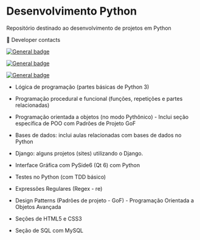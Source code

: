 # Desenvolvimento Python
Repositório destinado ao desenvolvimento de projetos em Python

:iphone: Developer contacts

[![General badge](https://img.shields.io/badge/LinkedIn-0077B5?style=for-the-badge&logo=linkedin&logoColor=white<SUBJECT>-<STATUS>-<COLOR>.svg)](https://www.linkedin.com/in/cvs1987)

[![General badge](https://img.shields.io/badge/GitHub-100000?style=for-the-badge&logo=github&logoColor=white<SUBJECT>-<STATUS>-<COLOR>.svg)](https://github.com/cvs2010)

[![General badge](https://img.shields.io/badge/Instagram-E4405F?style=for-the-badge&logo=instagram&logoColor=white<SUBJECT>-<STATUS>-<COLOR>.svg)](https://www.instagram.com/cassiocvs_/)

- Lógica de programação (partes básicas de Python 3)

- Programação procedural e funcional (funções, repetições e partes relacionadas)

- Programação orientada a objetos (no modo Pythônico) - Inclui seção específica de POO com Padrões de Projeto GoF

- Bases de dados: inclui aulas relacionadas com bases de dados no Python

- Django: alguns projetos (sites) utilizando o Django.

- Interface Gráfica com PySide6 (Qt 6) com Python

- Testes no Python (com TDD básico)

- Expressões Regulares (Regex - re)

- Design Patterns (Padrões de projeto - GoF) - Programação Orientada a Objetos Avançada

- Seções de HTML5 e CSS3

- Seção de SQL com MySQL
